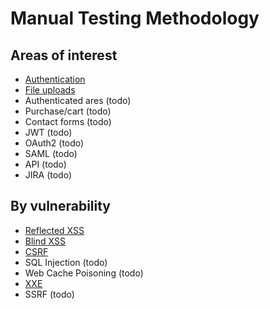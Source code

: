 # Manual Testing Methodology

## Areas of interest
+ [Authentication](https://github.com/Bengman/Methodology/blob/master/authentication.md)
+ [File uploads](https://github.com/Bengman/Methodology/blob/master/file_upload.md)
+ Authenticated ares (todo)
+ Purchase/cart (todo)
+ Contact forms (todo)
+ JWT (todo)
+ OAuth2 (todo)
+ SAML (todo)
+ API (todo)
+ JIRA (todo)

## By vulnerability
+ [Reflected XSS](https://github.com/Bengman/Methodology/blob/master/reflected_xss.md)
+ [Blind XSS](https://github.com/Bengman/Methodology/blob/master/blind_xss.md)
+ [CSRF](https://github.com/Bengman/Methodology/blob/master/csrf.md)
+ SQL Injection (todo)
+ Web Cache Poisoning (todo)
+ [XXE](https://github.com/Bengman/Methodology/blob/master/xxe.md)
+ SSRF (todo)

